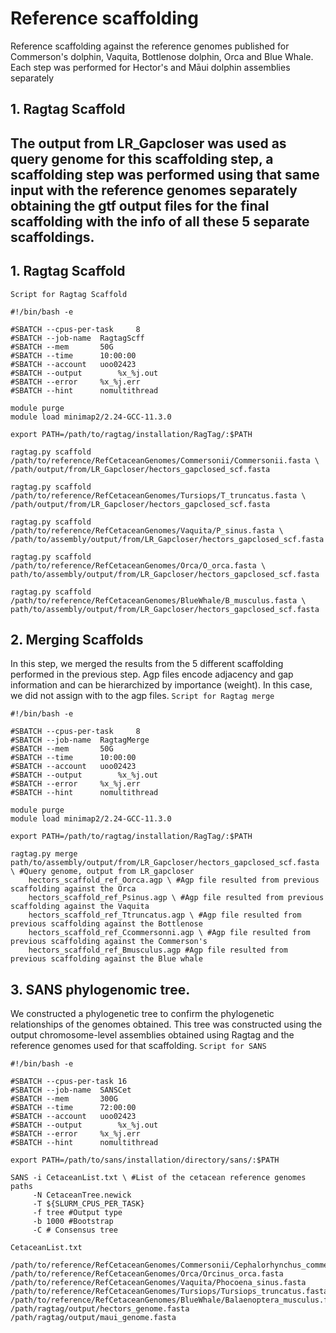 # Reference scaffolding
Reference scaffolding against the reference genomes published for Commerson's dolphin, Vaquita, Bottlenose dolphin, Orca and Blue Whale. Each step was performed for Hector's and Māui dolphin assemblies separately 

## 1. Ragtag Scaffold
The output from LR_Gapcloser was used as query genome for this scaffolding step, a scaffolding step was performed using that same input with the reference genomes separately obtaining the gtf output files for the final scaffolding with the info of all these 5 separate scaffoldings.
---
## 1. Ragtag Scaffold
`Script for Ragtag Scaffold`
```
#!/bin/bash -e

#SBATCH --cpus-per-task 	8
#SBATCH --job-name	RagtagScff
#SBATCH --mem		50G
#SBATCH --time		10:00:00
#SBATCH --account	uoo02423
#SBATCH --output		%x_%j.out
#SBATCH --error		%x_%j.err
#SBATCH --hint		nomultithread

module purge
module load minimap2/2.24-GCC-11.3.0

export PATH=/path/to/ragtag/installation/RagTag/:$PATH

ragtag.py scaffold /path/to/reference/RefCetaceanGenomes/Commersonii/Commersonii.fasta \
/path/output/from/LR_Gapcloser/hectors_gapclosed_scf.fasta

ragtag.py scaffold /path/to/reference/RefCetaceanGenomes/Tursiops/T_truncatus.fasta \
/path/output/from/LR_Gapcloser/hectors_gapclosed_scf.fasta

ragtag.py scaffold /path/to/reference/RefCetaceanGenomes/Vaquita/P_sinus.fasta \
/path/to/assembly/output/from/LR_Gapcloser/hectors_gapclosed_scf.fasta

ragtag.py scaffold /path/to/reference/RefCetaceanGenomes/Orca/O_orca.fasta \
path/to/assembly/output/from/LR_Gapcloser/hectors_gapclosed_scf.fasta

ragtag.py scaffold /path/to/reference/RefCetaceanGenomes/BlueWhale/B_musculus.fasta \
path/to/assembly/output/from/LR_Gapcloser/hectors_gapclosed_scf.fasta
```
## 2. Merging Scaffolds
In this step, we merged the results from the 5 different scaffolding performed in the previous step. Agp files encode adjacency and gap information and can be hierarchized by importance (weight). In this case, we did not assign with to the agp files.
`Script for Ragtag merge`
```
#!/bin/bash -e

#SBATCH --cpus-per-task 	8
#SBATCH --job-name	RagtagMerge
#SBATCH --mem		50G
#SBATCH --time		10:00:00
#SBATCH --account	uoo02423
#SBATCH --output		%x_%j.out
#SBATCH --error		%x_%j.err
#SBATCH --hint		nomultithread

module purge
module load minimap2/2.24-GCC-11.3.0

export PATH=/path/to/ragtag/installation/RagTag/:$PATH 

ragtag.py merge path/to/assembly/output/from/LR_Gapcloser/hectors_gapclosed_scf.fasta \ #Query genome, output from LR_gapcloser
	hectors_scaffold_ref_Oorca.agp \ #Agp file resulted from previous scaffolding against the Orca
	hectors_scaffold_ref_Psinus.agp \ #Agp file resulted from previous scaffolding against the Vaquita
	hectors_scaffold_ref_Ttruncatus.agp \ #Agp file resulted from previous scaffolding against the Bottlenose
	hectors_scaffold_ref_Ccommersonni.agp \ #Agp file resulted from previous scaffolding against the Commerson's
	hectors_scaffold_ref_Bmusculus.agp #Agp file resulted from previous scaffolding against the Blue whale
```
## 3. SANS phylogenomic tree.
We constructed a phylogenetic tree to confirm the phylogenetic relationships of the genomes obtained. This tree was constructed using the output chromosome-level assemblies obtained using Ragtag and the reference genomes used for that scaffolding.
`Script for SANS`
```
#!/bin/bash -e

#SBATCH --cpus-per-task	16
#SBATCH --job-name	SANSCet
#SBATCH --mem		300G
#SBATCH --time		72:00:00
#SBATCH --account	uoo02423
#SBATCH --output		%x_%j.out
#SBATCH --error		%x_%j.err
#SBATCH --hint		nomultithread

export PATH=/path/to/sans/installation/directory/sans/:$PATH

SANS -i CetaceanList.txt \ #List of the cetacean reference genomes paths
     -N CetaceanTree.newick 
     -T ${SLURM_CPUS_PER_TASK} 
     -f tree #Output type
     -b 1000 #Bootstrap
     -C # Consensus tree
```
`CetaceanList.txt`
```
/path/to/reference/RefCetaceanGenomes/Commersonii/Cephalorhynchus_commersonii.fasta
/path/to/reference/RefCetaceanGenomes/Orca/Orcinus_orca.fasta
/path/to/reference/RefCetaceanGenomes/Vaquita/Phocoena_sinus.fasta
/path/to/reference/RefCetaceanGenomes/Tursiops/Tursiops_truncatus.fasta
/path/to/reference/RefCetaceanGenomes/BlueWhale/Balaenoptera_musculus.fasta
/path/ragtag/output/hectors_genome.fasta
/path/ragtag/output/maui_genome.fasta
```

